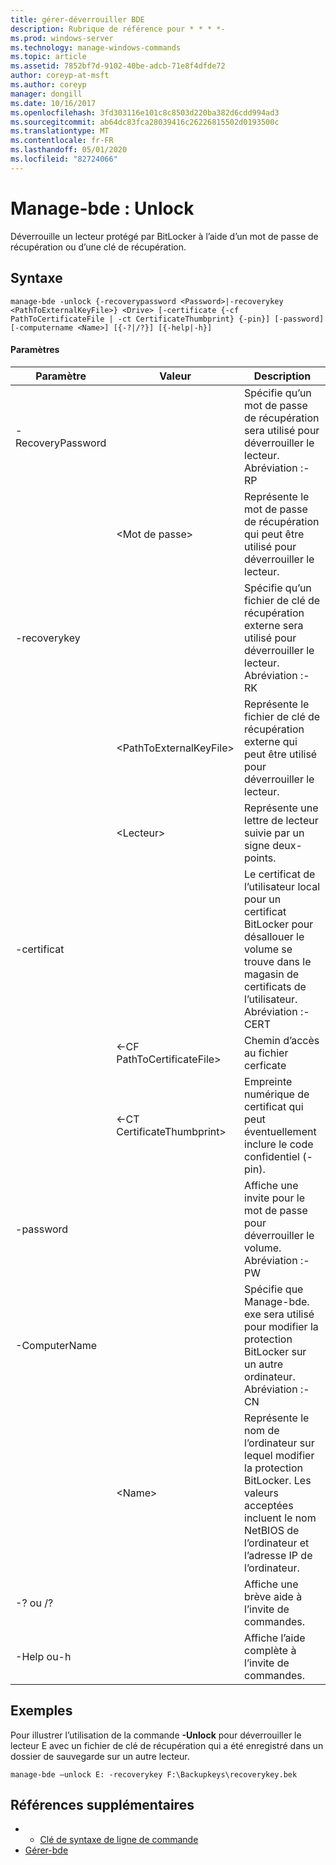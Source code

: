 ```yaml
---
title: gérer-déverrouiller BDE
description: Rubrique de référence pour * * * *-
ms.prod: windows-server
ms.technology: manage-windows-commands
ms.topic: article
ms.assetid: 7852bf7d-9102-40be-adcb-71e8f4dfde72
author: coreyp-at-msft
ms.author: coreyp
manager: dongill
ms.date: 10/16/2017
ms.openlocfilehash: 3fd303116e101c8c8503d220ba382d6cdd994ad3
ms.sourcegitcommit: ab64dc83fca28039416c26226815502d0193500c
ms.translationtype: MT
ms.contentlocale: fr-FR
ms.lasthandoff: 05/01/2020
ms.locfileid: "82724066"
---
```

# <a name="manage-bde-unlock"></a>Manage-bde : Unlock



Déverrouille un lecteur protégé par BitLocker à l’aide d’un mot de passe de récupération ou d’une clé de récupération.

## <a name="syntax"></a>Syntaxe

```
manage-bde -unlock {-recoverypassword <Password>|-recoverykey <PathToExternalKeyFile>} <Drive> [-certificate {-cf PathToCertificateFile | -ct CertificateThumbprint} {-pin}] [-password] [-computername <Name>] [{-?|/?}] [{-help|-h}]
```

#### <a name="parameters"></a>Paramètres

|Paramètre|Valeur|Description|
|---------|-----|-----------|
|-RecoveryPassword||Spécifie qu’un mot de passe de récupération sera utilisé pour déverrouiller le lecteur. Abréviation :-RP|
||\<Mot de passe>|Représente le mot de passe de récupération qui peut être utilisé pour déverrouiller le lecteur.|
|-recoverykey||Spécifie qu’un fichier de clé de récupération externe sera utilisé pour déverrouiller le lecteur. Abréviation :-RK|
||\<PathToExternalKeyFile>|Représente le fichier de clé de récupération externe qui peut être utilisé pour déverrouiller le lecteur.|
||\<Lecteur>|Représente une lettre de lecteur suivie par un signe deux-points.|
|-certificat||Le certificat de l’utilisateur local pour un certificat BitLocker pour désallouer le volume se trouve dans le magasin de certificats de l’utilisateur. Abréviation :-CERT|
||<-CF PathToCertificateFile>|Chemin d’accès au fichier cerficate|
||<-CT CertificateThumbprint>|Empreinte numérique de certificat qui peut éventuellement inclure le code confidentiel (-pin).|
|-password||Affiche une invite pour le mot de passe pour déverrouiller le volume. Abréviation :-PW|
|-ComputerName||Spécifie que Manage-bde. exe sera utilisé pour modifier la protection BitLocker sur un autre ordinateur. Abréviation :-CN|
||\<Name>|Représente le nom de l’ordinateur sur lequel modifier la protection BitLocker. Les valeurs acceptées incluent le nom NetBIOS de l’ordinateur et l’adresse IP de l’ordinateur.|
|-? ou /?||Affiche une brève aide à l’invite de commandes.|
|-Help ou-h||Affiche l’aide complète à l’invite de commandes.|

## <a name="examples"></a>Exemples

Pour illustrer l’utilisation de la commande **-Unlock** pour déverrouiller le lecteur E avec un fichier de clé de récupération qui a été enregistré dans un dossier de sauvegarde sur un autre lecteur.
```
manage-bde –unlock E: -recoverykey F:\Backupkeys\recoverykey.bek
```

## <a name="additional-references"></a>Références supplémentaires

-   - [Clé de syntaxe de ligne de commande](command-line-syntax-key.md)
-   [Gérer-bde](manage-bde.md)